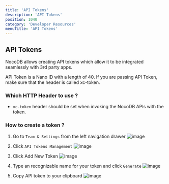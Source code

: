 ```yaml
---
title: 'API Tokens'
description: 'API Tokens'
position: 1040
category: 'Developer Resources'
menuTitle: 'API Tokens'
---
```


## API Tokens
NocoDB allows creating API tokens which allow it to be integrated seamlessly with 3rd party apps. 

<alert>
API Token is a Nano ID with a length of 40. If you are passing API Token, make sure that the header is called xc-token.
</alert>

### Which HTTP Header to use ?

- ```xc-token``` header should be set when invoking the NocoDB APIs with the token.

### How to create a token ?


1. Go to `Team & Settings` from the left navigation drawer
    ![image](https://user-images.githubusercontent.com/35857179/161902474-fd06678c-a171-4237-b171-dc028b3753de.png)

2. Click `API Tokens Management`
    ![image](https://user-images.githubusercontent.com/35857179/161958345-83cb60bf-80f1-4d11-9e9c-52d0b05c7677.png)

3. Click Add New Token
    ![image](https://user-images.githubusercontent.com/35857179/161958563-dc5d380a-26c5-4b78-9d4b-e40188bef05a.png)

4. Type an recognizable name for your token and click `Generate`
    ![image](https://user-images.githubusercontent.com/35857179/161958676-e4faa321-13ca-4b11-8d22-1332c522dde7.png)

5. Copy API token to your clipboard
    ![image](https://user-images.githubusercontent.com/35857179/161958822-b0689a6a-a864-429f-8bb2-71eb92808339.png)